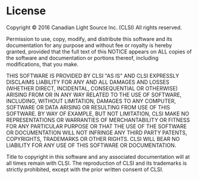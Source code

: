 License
=======

Copyright © 2016 Canadian Light Source Inc. (CLSI) All rights reserved.

Permission to use, copy, modify, and distribute this software and its
documentation for any purpose and without fee or royalty is hereby granted,
provided that the full text of this NOTICE appears on ALL copies of the
software and documentation or portions thereof, including modifications,
that you make.

THIS SOFTWARE IS PROVIDED BY CLSI "AS IS" AND CLSI EXPRESSLY DISCLAIMS
LIABILITY FOR ANY AND ALL DAMAGES AND LOSSES (WHETHER DIRECT,
INCIDENTAL, CONSEQUENTIAL OR OTHERWISE) ARISING FROM OR IN ANY WAY
RELATED TO THE USE OF SOFTWARE, INCLUDING, WITHOUT LIMITATION, DAMAGES
TO ANY COMPUTER, SOFTWARE OR DATA ARISING OR RESULTING FROM USE OF
THIS SOFTWARE. BY WAY OF EXAMPLE, BUT NOT LIMITATION, CLSI MAKE NO
REPRESENTATIONS OR WARRANTIES OF MERCHANTABILITY OR FITNESS FOR ANY
PARTICULAR PURPOSE OR THAT THE USE OF THE SOFTWARE OR DOCUMENTATION
WILL NOT INFRINGE ANY THIRD PARTY PATENTS, COPYRIGHTS, TRADEMARKS OR
OTHER RIGHTS. CLSI WILL BEAR NO LIABILITY FOR ANY USE OF THIS SOFTWARE
OR DOCUMENTATION.

Title to copyright in this software and any associated documentation will
at all times remain with CLSI. The reproduction of CLSI and its trademarks
is strictly prohibited, except with the prior written consent of CLSI.
